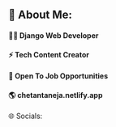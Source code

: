 

<!--
**ctaneja10/ctaneja10** is a ✨ _special_ ✨ repository because its `README.md` (this file) appears on your GitHub profile.

Here are some ideas to get you started:

- 🔭 I’m currently working on ...
- 🌱 I’m currently learning ...
- 👯 I’m looking to collaborate on ...
- 🤔 I’m looking for help with ...
- 💬 Ask me about ...
- 📫 How to reach me: ...
- 😄 Pronouns: ...
- ⚡ Fun fact: ...
-->
## 💫 About Me:
#### 👨‍💻 Django Web Developer
#### ⚡ Tech Content Creator
#### 💼 Open To Job Opportunities
#### 🌎 chetantaneja.netlify.app

🌐 Socials:
